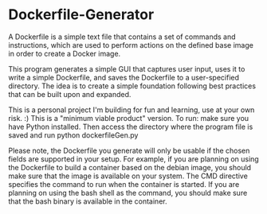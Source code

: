 # Dockerfile-Generator
A Dockerfile is a simple text file that contains a set of commands and instructions, which are used to perform actions on the defined base image in order to create a Docker image. 

This program generates a simple GUI that captures user input, uses it to write a simple Dockerfile, and saves the Dockerfile to a user-specified directory. The idea is to create a simple foundation following best practices that can be built upon and expanded. 

This is a personal project I'm building for fun and learning, use at your own risk. :) This is a "minimum viable product" version.
To run: make sure you have Python installed. Then access the directory where the program file is saved and run python dockerfileGen.py

Please note, the Dockerfile you generate will only be usable if the chosen fields are supported in your setup. For example, if you are planning on using the Dockerfile to build a container based on the debian image, you should make sure that the image is available on your system. The CMD directive specifies the command to run when the container is started. If you are planning on using the bash shell as the command, you should make sure that the bash binary is available in the container.
